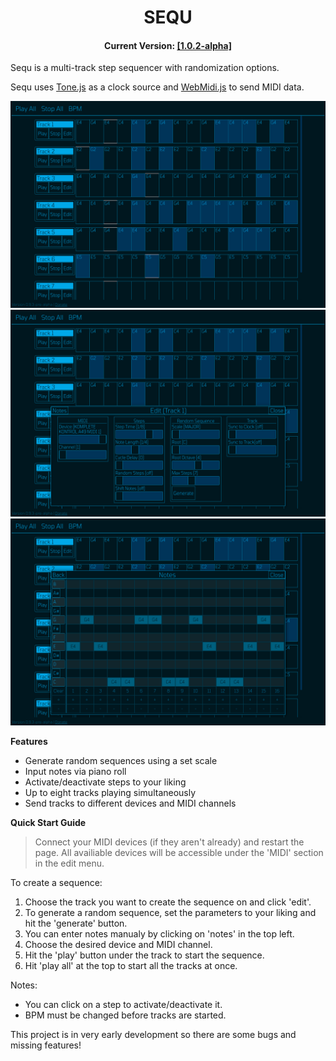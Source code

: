 <h1 align="center">SEQU</h1>
<h4 align="center">Current Version: <a href="https://ryan-pickert.github.io/sequ/">[1.0.2-alpha]</a></h4>

Sequ is a multi-track step sequencer with randomization options.

Sequ uses <a href="https://tonejs.github.io/">Tone.js</a> as a clock source and <a href="https://github.com/djipco/webmidi">WebMidi.js</a> to send MIDI data.

<img src="pic/screen1.png">
<img src="pic/screen2.png">
<img src="pic/screen3.png">

**Features**
* Generate random sequences using a set scale
* Input notes via piano roll
* Activate/deactivate steps to your liking
* Up to eight tracks playing simultaneously
* Send tracks to different devices and MIDI channels

**Quick Start Guide**

>Connect your MIDI devices (if they aren't already) and restart the page.
>All availiable devices will be accessible under the 'MIDI' section in the edit menu. 


To create a sequence:
1. Choose the track you want to create the sequence on and click 'edit'.
2. To generate a random sequence, set the parameters to your liking and hit the 'generate' button.
3. You can enter notes manualy by clicking on 'notes' in the top left.
4. Choose the desired device and MIDI channel.
5. Hit the 'play' button under the track to start the sequence.
6. Hit 'play all' at the top to start all the tracks at once.

Notes:
- You can click on a step to activate/deactivate it.
- BPM must be changed before tracks are started.

This project is in very early development so there are some bugs and missing features!